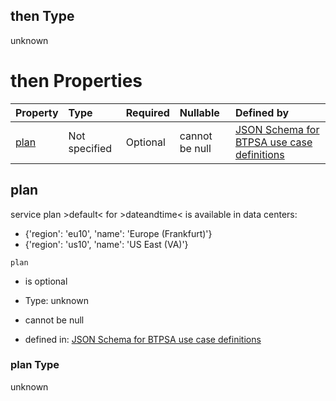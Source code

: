 ## then Type

unknown

# then Properties

| Property      | Type          | Required | Nullable       | Defined by                                                                                                                                                                                                                                      |
| :------------ | :------------ | :------- | :------------- | :---------------------------------------------------------------------------------------------------------------------------------------------------------------------------------------------------------------------------------------------- |
| [plan](#plan) | Not specified | Optional | cannot be null | [JSON Schema for BTPSA use case definitions](btpsa-usecase-properties-services-items-allof-1-then-allof-33-then-allof-0-then-properties-plan.md "undefined#/properties/services/items/allOf/1/then/allOf/33/then/allOf/0/then/properties/plan") |

## plan

service plan >default< for >dateandtime< is available in data centers:

*   {'region': 'eu10', 'name': 'Europe (Frankfurt)'}
*   {'region': 'us10', 'name': 'US East (VA)'}

`plan`

*   is optional

*   Type: unknown

*   cannot be null

*   defined in: [JSON Schema for BTPSA use case definitions](btpsa-usecase-properties-services-items-allof-1-then-allof-33-then-allof-0-then-properties-plan.md "undefined#/properties/services/items/allOf/1/then/allOf/33/then/allOf/0/then/properties/plan")

### plan Type

unknown
